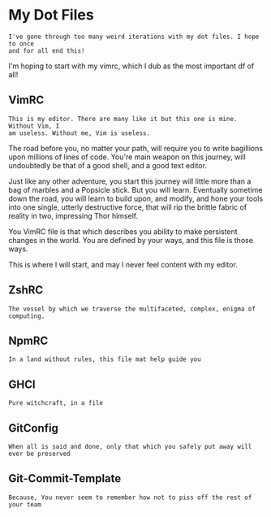 My Dot Files
============
```
I've gone through too many weird iterations with my dot files. I hope to once
and for all end this!
```

I'm hoping to start with my vimrc, which I dub as the most important df of all!

VimRC
-----
```
This is my editor. There are many like it but this one is mine. Without Vim, I 
am useless. Without me, Vim is useless.
```

The road before you, no matter your path, will require you to write bagillions
upon millions of lines of code. You're main weapon on this journey, will
undoubtedly be that of a good shell, and a good text editor.

Just like any other adventure, you start this journey will little more than a
bag of marbles and a Popsicle stick. But you will learn. Eventually sometime
down the road, you will learn to build upon, and modify, and hone your tools
into one single, utterly destructive force, that will rip the brittle fabric of
reality in two, impressing Thor himself.

You VimRC file is that which describes you ability to make persistent changes
in the world. You are defined by your ways, and this file is those ways.

This is where I will start, and may I never feel content with my editor.



ZshRC
-----
`The vessel by which we traverse the multifaceted, complex, enigma of
 computing.`

NpmRC
-----
`In a land without rules, this file mat help guide you`


GHCI
----
`Pure witchcraft, in a file`

GitConfig
---------
`When all is said and done, only that which you safely put away will ever be
 preserved`

Git-Commit-Template
-------------------
`Because, You never seem to remember how not to piss off the rest of your team`


